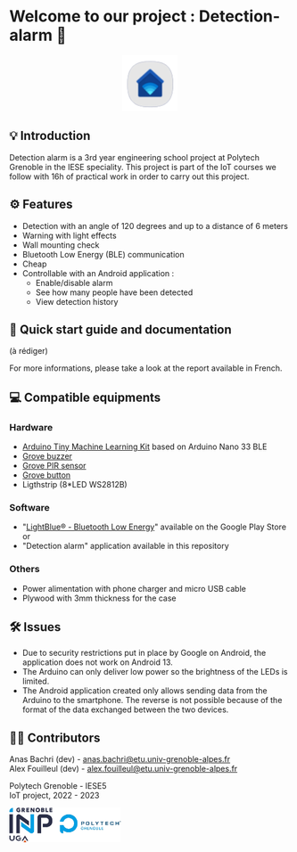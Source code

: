 # Welcome to our project : Detection-alarm 🔐

<p align="center">
  <img src="Images/Logo2.png" width="100">
</p>

## 💡 Introduction

Detection alarm is a 3rd year engineering school project at Polytech Grenoble in the IESE speciality. This project is part of the IoT courses we follow with 16h of practical work in order to carry out this project.

## ⚙️ Features

- Detection with an angle of 120 degrees and up to a distance of 6 meters
- Warning with light effects
- Wall mounting check
- Bluetooth Low Energy (BLE) communication
- Cheap
- Controllable with an Android application :
  - Enable/disable alarm
  - See how many people have been detected
  - View detection history
  


## 📲 Quick start guide and documentation

(à rédiger)

For more informations, please take a look at the report available in French.

## 💻 Compatible equipments

### Hardware
- [Arduino Tiny Machine Learning Kit](https://store.arduino.cc/products/arduino-tiny-machine-learning-kit) based on Arduino Nano 33 BLE
- [Grove buzzer](https://wiki.seeedstudio.com/Grove-Buzzer/)
- [Grove PIR sensor](https://wiki.seeedstudio.com/Grove-PIR_Motion_Sensor/)
- [Grove button](https://wiki.seeedstudio.com/Grove-Button/)
- Ligthstrip (8*LED WS2812B) 

### Software
- "[LightBlue® - Bluetooth Low Energy](https://play.google.com/store/apps/details?id=com.punchthrough.lightblueexplorer&hl=fr&gl=US&pli=1)" available on the Google Play Store<br>
or
- "Detection alarm" application available in this repository

### Others
- Power alimentation with phone charger and micro USB cable
- Plywood with 3mm thickness for the case

## 🛠️ Issues
- Due to security restrictions put in place by Google on Android, the application does not work on Android 13.
- The Arduino can only deliver low power so the brightness of the LEDs is limited.
- The Android application created only allows sending data from the Arduino to the smartphone. The reverse is not possible because of the format of the data exchanged between the two devices.

## 🧑‍💻 Contributors

Anas Bachri (dev) - [anas.bachri@etu.univ-grenoble-alpes.fr](mailto:Anas.Bachri@etu.univ-grenoble-alpes.fr)<br>
Alex Fouilleul (dev) - [alex.fouilleul@etu.univ-grenoble-alpes.fr](mailto:alex.fouilleul@etu.univ-grenoble-alpes.fr)<br>

Polytech Grenoble - IESE5<br>
IoT project, 2022 - 2023

<p align="left">
  <img src="Images/Logo_polytech.png" width="200">
</p>
